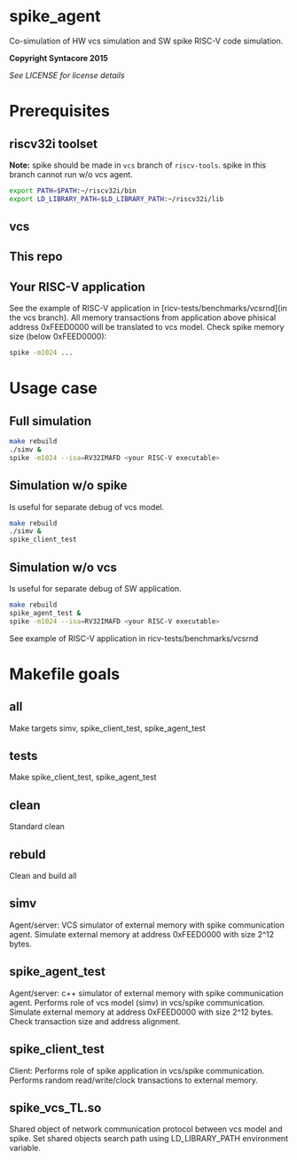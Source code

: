 # spike_agent
Co-simulation of HW vcs simulation and SW spike RISC-V code simulation.

**Copyright Syntacore 2015**

_See LICENSE for license details_

# Prerequisites
## riscv32i toolset
**Note:** spike should be made in `vcs` branch of `riscv-tools`.
spike in this branch cannot run w/o vcs agent.

```sh
export PATH=$PATH:~/riscv32i/bin
export LD_LIBRARY_PATH=$LD_LIBRARY_PATH:~/riscv32i/lib
```
## vcs
## This repo
## Your RISC-V application
See the example of RISC-V application in [ricv-tests/benchmarks/vcsrnd](in the vcs branch).
All memory transactions from application above phisical address 0xFEED0000 will be translated to vcs model.
Check spike memory size (below 0xFEED0000):
```sh
spike -m1024 ...
```

# Usage case
## Full simulation
```sh
make rebuild
./simv &
spike -m1024 --isa=RV32IMAFD <your RISC-V executable>
```

##  Simulation w/o spike
Is useful for separate debug of vcs model.
```sh
make rebuild
./simv &
spike_client_test
```

##  Simulation w/o vcs
Is useful for separate debug of SW application.
```sh
make rebuild
spike_agent_test &
spike -m1024 --isa=RV32IMAFD <your RISC-V executable>
```

See example of RISC-V application in ricv-tests/benchmarks/vcsrnd

# Makefile goals
## all
Make targets simv, spike_client_test, spike_agent_test

## tests
Make spike_client_test, spike_agent_test

## clean
Standard clean
## rebuld
Clean and build all

## simv
Agent/server: VCS simulator of external memory with spike communication agent.
Simulate external memory at address 0xFEED0000 with size 2^12 bytes.

## spike_agent_test
Agent/server: c++ simulator of external memory with spike communication agent.
Performs role of vcs model (simv) in vcs/spike communication.
Simulate external memory at address 0xFEED0000 with size 2^12 bytes. Check transaction size and address alignment.

## spike_client_test
Client: Performs role of spike application in vcs/spike communication.
Performs random read/write/clock transactions to external memory.

## spike_vcs_TL.so
Shared object of network communication protocol between vcs model and spike.
Set shared objects search path using LD_LIBRARY_PATH environment variable.
